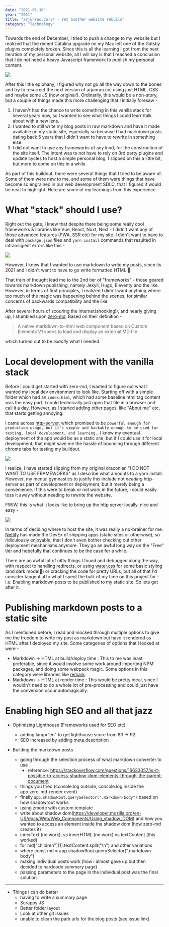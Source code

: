 ```yaml
---
date: "2021-01-10"
year: "2021"
title: "arjunrao.co-v4 - Yet another website rebuild"
category: "Technology"
---
```


Towards the end of December, I tried to push a change to my website but I realized that the recent Catalina upgrade on my Mac left one of the Gatsby plugins completely broken. Since this is all the learning I got from the next iteration of my personal website, all I will say is that I reached a conclusion that I do not need a heavy Javascript framework to publish my personal content. 

![](assets/boromir.jpg)

After this little epiphany, I figured why not go all the way down to the bones and try to resurrect the next version of arjunrao.co, using just HTML, CSS and maybe some JS (how original!). Ordinarily, this would be a non-story, but a couple of things made this more challenging that I initially foresaw - 
1. I haven't had the chance to write something in this vanilla stack for several years now, so I wanted to see what things I could learn/talk about with a new lens.
2. I wanted to still write my blog posts in raw markdown and have it made available on my static site, especially so because I had markdown posts dating back 5 years that I didn't want to have to rewrite in something else. 
3. I did not want to use any frameworks of any kind, for the construction of the site itself. The intent was to not have to rely on 3rd party plugins and update cycles to host a simple personal blog. I slipped on this a little bit, but more to come on this in a while. 

As part of this buildout, there were several things that I tried to be aware of. Some of them were new to me, and some of them were things that have become so engrained in our web development SDLC, that I figured it would be neat to highlight. Here are some of my learnings from this experience. 

# What "stack" should I use? 

Right out the gate, I knew that despite there being some really cool frameworks & libraries like Vue, React, Nuxt, Next - I didn't want any of those advanced features (PWA, SSR etc) for my site. I didn't want to have to deal with `package.json` files and `yarn install` commands that resulted in intransigient errors like this - 

![](assets/error.png)

However, I knew that I wanted to use markdown to write my posts, since its 2021 and I didn't want to have to go write formatted HTML 🤮. 

That train of thought lead me to the 2nd tier of "frameworks" - those geared towards markdown publishing, namely Jekyll, Hugo, Eleventy and the like. However, in terms of first principles, I realized I didn't want anything where too much of the magic was happening behind the scenes, for similar concerns of backwards compatibility and the like. 

After several hours of scouring the internet(shocking!), and nearly giving up, I stumbled upon [zero-md](https://zerodevx.github.io/zero-md/). Based on their definition - 

> A native markdown-to-html web component based on Custom Elements V1 specs to load and display an external MD file

which turned out to be _exactly_ what I needed.

# Local development with the vanilla stack

Before I could get started with zero-md, I wanted to figure out what I wanted my local dev environment to look like. Starting off with a simple folder which had an `index.html`, which had some baseline html tag content was the easy part. I could technically just open that file in a browser and call it a day. However, as I started adding other pages, like "About me" etc, that starts getting annoying.

I came across [http-server](https://www.npmjs.com/package/http-server), which promised to be `powerful enough for production usage, but it's simple and hackable enough to be used for testing, local development, and learning.`. I knew my eventual deployment of the app would be as a static site, but if I could use it for local development, that might save me the hassle of bouncing through different chrome tabs for testing my buildout. 

![](assets/httpserver.png)

I realize, I have started slipping from my original draconian "I DO NOT WANT TO USE FRAMEWORKS" as I describe what amounts to a yarn install. However, my mental gymnastics to justify this include not _needing_ http-server as part of development or deployment, but it merely being a convenience. If this were to break or not work in the future, I could easily toss it away without needing to rewrite the website. 

FWIW, this is what it looks like to bring up the http server locally, nice and easy - 

![](assets/local.png)

In terms of deciding where to host the site, it was really a no-brainer for me. [Netlify](https://www.netlify.com/) has made the DevEx of shipping apps (static sites or otherwise), so ridiculously enjoyable, that I don't even bother checking out other deployment mechanisms anymore. They go an awful long way on the "Free" tier and hopefully that continues to be the case for a while. 

There are an awful lot of nifty things I found and debugged along the way, with respect to handling redirects, or using [water.css](https://watercss.kognise.dev/) for some basic styling (and dark mode!🌚)  or cracking the code for pretty URLs, but all of that I'd consider tangential to what I spent the bulk of my time on this project for - i.e. Enabling markdown posts to be published to my static site. So lets get after it.

# Publishing markdown posts to a static site

As I mentioned before, I read and mocked through multiple options to give me the freedom to write my post as markdown but have it rendered as HTML after I deployed my site. Some categories of options that I looked at were - 
- Markdown -> HTML at build/deploy time : This to me was least preferable, since it would involve some work around importing NPM packages, and doing some webpack magic. Some options in this category were libraries like [remark](https://github.com/remarkjs/remark). 
- Markdown -> HTML at render time : This would be pretty ideal, since I wouldn't need to do a whole lot of pre-processing and could just have the conversion occur automagically.

# Enabling high SEO and all that jazz

- Optimizing Lighthouse (Frameworks used for SEO etc)
    - adding lang="en" to get lighthouse score from 83 -> 92
    - SEO increased by adding meta.description

- Building the markdown posts
    - going through the selection process of what markdown converter to use 
        - reference: https://stackoverflow.com/questions/16633057/is-it-possible-to-access-shadow-dom-elements-through-the-parent-document
    - things you tried (console.log outside, console.log inside the app.zero-md-render event)
    - finally `app.shadowRoot.querySelector(".markdown-body")` based on how shadowroot works 
    - using zmode with custom template 
    - write about shadow dom(https://developer.mozilla.org/en-US/docs/Web/Web_Components/Using_shadow_DOM) and how you wanted to access an element inside the shadow dom (how zero-md creates it)
    - innerText (no work), vs innerHTML (no work) vs textContent (this worked)
    - for md["children"][1].textContent.split("\n") and other variations 
    - where const md = app.shadowRoot.querySelector(".markdown-body")
    - making individual posts work (how i almost gave up but then decided to hardcode summary page)
    - passing parameters to the page in the individual post was the final solution

-----


- Things i can do better
    - having to write a summary page 
    - Scrappy JS 
    - Better folder layout 
    - Look at other git issues
    - unable to clean the path urls for the blog posts (see issue link)

    